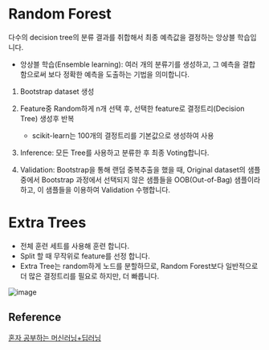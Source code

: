 # Random Forest

다수의 decision tree의 분류 결과를 취합해서 최종 예측값을 결정하는 앙상블 학습입니다.

- 앙상블 학습(Ensemble learning): 여러 개의 분류기를 생성하고, 그 예측을 결합함으로써 보다 정확한 예측을 도출하는 기법을 의미합니다. 


1) Bootstrap dataset 생성
2) Feature중 Random하게 n개 선택 후, 선택한 feature로 결정트리(Decision Tree) 생성후 반복
   - scikit-learn는 100개의 결정트리를 기본값으로 생성하여 사용 

3) Inference: 모든 Tree를 사용하고 분류한 후 최종 Voting합니다.
4) Validation: Bootstrap을 통해 랜덤 중복추출을 했을 때, Original dataset의 샘플 중에서 Bootstrap 과정에서 선택되지 않은 샘플들을 OOB(Out-of-Bag) 샘플이라 하고, 이 샘플들을 이용하여 Validation 수행합니다.



# Extra Trees

- 전체 훈련 세트를 사용해 훈련 합니다.
- Split 할 때 무작위로 feature를 선정 합니다.
- Extra Tree는 random하게 노드를 분할하므로, Random Forest보다 일반적으로 더 많은 결정트리를 필요로 하지만, 더 빠릅니다. 

![image](https://user-images.githubusercontent.com/52392004/186904414-39fe90f7-d39e-465a-b40a-9a592b2cc5f9.png)


## Reference

[혼자 공부하는 머신러닝+딥러닝](https://github.com/rickiepark/hg-mldl)
